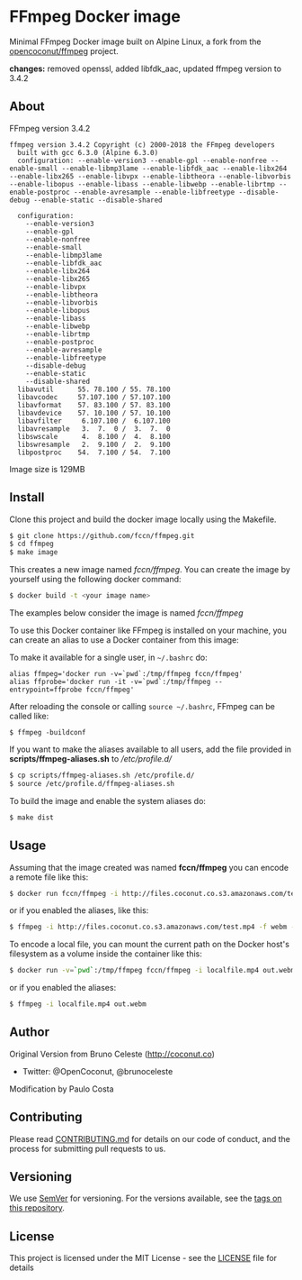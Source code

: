# FFmpeg Docker image

Minimal FFmpeg Docker image built on Alpine Linux, a fork from the [opencoconut/ffmpeg]( https://github.com/opencoconut/ffmpeg) project.

**changes:** removed openssl, added libfdk_aac, updated ffmpeg version to 3.4.2

## About

FFmpeg version 3.4.2

```
ffmpeg version 3.4.2 Copyright (c) 2000-2018 the FFmpeg developers
  built with gcc 6.3.0 (Alpine 6.3.0)
  configuration: --enable-version3 --enable-gpl --enable-nonfree --enable-small --enable-libmp3lame --enable-libfdk_aac --enable-libx264 --enable-libx265 --enable-libvpx --enable-libtheora --enable-libvorbis --enable-libopus --enable-libass --enable-libwebp --enable-librtmp --enable-postproc --enable-avresample --enable-libfreetype --disable-debug --enable-static --disable-shared

  configuration:
    --enable-version3
    --enable-gpl
    --enable-nonfree
    --enable-small
    --enable-libmp3lame
    --enable-libfdk_aac
    --enable-libx264
    --enable-libx265
    --enable-libvpx
    --enable-libtheora
    --enable-libvorbis
    --enable-libopus
    --enable-libass
    --enable-libwebp
    --enable-librtmp
    --enable-postproc
    --enable-avresample
    --enable-libfreetype
    --disable-debug
    --enable-static
    --disable-shared
  libavutil      55. 78.100 / 55. 78.100
  libavcodec     57.107.100 / 57.107.100
  libavformat    57. 83.100 / 57. 83.100
  libavdevice    57. 10.100 / 57. 10.100
  libavfilter     6.107.100 /  6.107.100
  libavresample   3.  7.  0 /  3.  7.  0
  libswscale      4.  8.100 /  4.  8.100
  libswresample   2.  9.100 /  2.  9.100
  libpostproc    54.  7.100 / 54.  7.100

```
Image size is 129MB

## Install

Clone this project and build the docker image locally using the Makefile.
```sh
$ git clone https://github.com/fccn/ffmpeg.git
$ cd ffmpeg
$ make image
```

This creates a new image named *fccn/ffmpeg*. You can create the image by yourself using the following docker command:
```sh
$ docker build -t <your image name>

```
The examples below consider the image is named *fccn/ffmpeg*

To use this Docker container like FFmpeg is installed on your machine, you can create an alias to use a Docker container from this image:

To make it available for a single user, in `~/.bashrc` do:

```
alias ffmpeg='docker run -v=`pwd`:/tmp/ffmpeg fccn/ffmpeg'
alias ffprobe='docker run -it -v=`pwd`:/tmp/ffmpeg --entrypoint=ffprobe fccn/ffmpeg'
```

After reloading the console or calling `source ~/.bashrc`, FFmpeg can be called like:

```
$ ffmpeg -buildconf
```

If you want to make the aliases available to all users, add the file provided in **scripts/ffmpeg-aliases.sh** to */etc/profile.d/*
```sh
$ cp scripts/ffmpeg-aliases.sh /etc/profile.d/
$ source /etc/profile.d/ffmpeg-aliases.sh
```

To build the image and enable the system aliases do:
```sh
$ make dist
```

## Usage

Assuming that the image created was named **fccn/ffmpeg** you can encode a remote file like this:

```sh
$ docker run fccn/ffmpeg -i http://files.coconut.co.s3.amazonaws.com/test.mp4 -f webm -c:v libvpx -c:a libvorbis - > test.webm
```

or if you enabled the aliases, like this:

```sh
$ ffmpeg -i http://files.coconut.co.s3.amazonaws.com/test.mp4 -f webm -c:v libvpx -c:a libvorbis test.webm
```

To encode a local file, you can mount the current path on the Docker host's filesystem as a volume inside the container like this:

```sh
$ docker run -v=`pwd`:/tmp/ffmpeg fccn/ffmpeg -i localfile.mp4 out.webm
```

or if you enabled the aliases:

```sh
$ ffmpeg -i localfile.mp4 out.webm
```

## Author
Original Version from Bruno Celeste (http://coconut.co)
- Twitter: @OpenCoconut,  @brunoceleste

Modification by Paulo Costa

## Contributing

Please read [CONTRIBUTING.md](CONTRIBUTING.md) for details on our code of conduct, and the process for submitting pull requests to us.

## Versioning

We use [SemVer](http://semver.org/) for versioning. For the versions available, see the [tags on this repository](https://github.com/fccn/ffmpeg/tags).

## License

This project is licensed under the MIT License - see the [LICENSE](LICENSE) file for details
